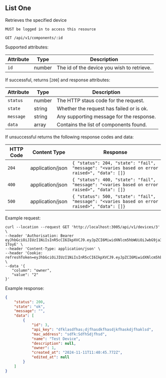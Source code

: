 ## List One
Retrieves the specified device

`MUST be logged in to access this resource`

```plaintext
GET /api/v1/components/:id
```

Supported attributes:

| Attribute                | Type     | Description           |
|--------------------------|----------|-----------------------|
| `id`            | number | The id of the device you wish to retrieve. |

If successful, returns [`200`] and response attributes:

| Attribute                | Type     | Description           |
|--------------------------|----------|-----------------------|
| `status`            | number | The HTTP staus code for the request. |
| `state`            | string | Whether the request has failed or is ok. |
| `message`            | string | Any supporting message for the response. |
| `data`            | array | Contains the list of components found. |

If unsuccessful returns the following response codes and data:

| HTTP Code                 | Content Type   | Response        |
|---------------------------|----------------|-----------------|
| `204`                     | application/json | `{ "status": 204, "state": "fail", "message": "<varies based on error raised>", "data": []}`|
| `400`                     | application/json | `{ "status": 400, "state": "fail", "message": "<varies based on error raised>", "data": []}`|
| `500`                     | application/json | `{ "status": 500, "state": "fail", "message": "<varies based on error raised>", "data": []}`|

Example request:

```shell
curl --location --request GET 'http://localhost:3005/api/v1/devices/3' \
--header 'Authorisation: Bearer eyJhbGciOiJIUzI1NiIsInR5cCI6IkpXVCJ9.eyJpZCI6MiwidXNlcm5hbWUiOiJwbG9ja3llckBnb29nbGVtYWlsLmNvbSIsImRpc3BsYXlfbmFtZSI6IlBhdWwiLCJsYXN0X2xvZ29uIjpudWxsLCJpYXQiOjE3MzMyNDU4NTYsImV4cCI6MTczMzI0NjE1Nn0.zTNXTmsU5DcW0u3S3LY9skTneBWoiDuGZMoH8-1ToyE' \
--header 'Content-Type: application/json' \
--header 'Cookie: refreshToken=eyJhbGciOiJIUzI1NiIsInR5cCI6IkpXVCJ9.eyJpZCI6MiwidXNlcm5hbWUiOiJwbG9ja3llckBnb29nbGVtYWlsLmNvbSIsImRpc3BsYXlfbmFtZSI6IlBhdWwiLCJsYXN0X2xvZ29uIjpudWxsLCJpYXQiOjE3MzMyNDU4NTYsImV4cCI6MTczMzMzMjI1Nn0.nlQfkZa0alV4ERU54qFj81G1ZC5DU1ZAzx_sbJ1euog' \
--data '{
   "column": "owner",
   "value": "2"
}'
```

Example response:

```json
{
    "status": 200,
    "state": "ok",
    "message": "",
    "data": [
        {
            "id": 3,
            "api_key": "dfklasdfhas;djfhasdkfhasdjkfhaskdjfhaklsd",
            "mac_address": "sdfk:SdfhSdjfhsd",
            "name": "Test Device",
            "description": null,
            "owner": 1,
            "created_at": "2024-11-11T11:40:45.772Z",
            "edited_at": null
        }
    ]
}
```